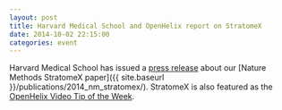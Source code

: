 ```yaml
---
layout: post
title: Harvard Medical School and OpenHelix report on StratomeX
date: 2014-10-02 22:15:00
categories: event
---
```


Harvard Medical School has issued a [press release](https://hms.harvard.edu/news/pattern-recognition) about our [Nature Methods StratomeX paper]({{ site.baseurl }}/publications/2014_nm_stratomex/). StratomeX is also featured as the [OpenHelix Video Tip of the Week](http://blog.openhelix.eu/?p=19822). 
